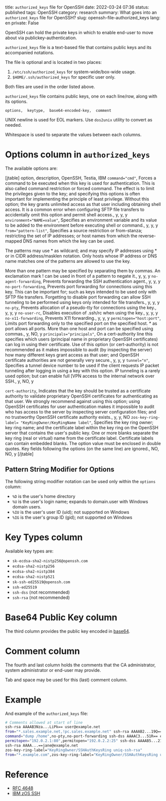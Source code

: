title: `authorized_keys` file for OpenSSH
date: 2022-03-24 07:36
status: published
tags: OpenSSH
category: research
summary: What goes into an `authorized_keys` file for OpenSSH?
slug: openssh-file-authorized_keys
lang: en
private: False

OpenSSH can hold the private keys in which to enable end-user to move about via publickey-authentication.


`authorized_keys` file is a text-based file that contains public keys and its accompanied notations.

The file is optional and is located in two places:

1. `/etc/ssh/authorized_keys` for system-wide/box-wide usage.
2. `$HOME/.ssh/authorized_keys` for specific user only.

Both files are used in the order listed above.

`authorized_keys` file contains public keys, one on each line/row, along with its options.

    options,  keytype,  base64-encoded-key,  comment

UNIX newline is used for EOL markers.  Use `dos2unix` utility to convert as needed.

Whitespace is used to separate the values between each columns.


Options column in `authorized_keys`
===================================
The available options are:

[jtable]
option, description, OpenSSH, Testia, IBM
`command="cmd"`, Forces a command to be executed when this key is used for authentication. This is also called command restriction or forced command. The effect is to limit the privileges given to the key; and specifying this options is often important for implementing the principle of least privilege. Without this option; the key grants unlimited access as that user including obtaining shell access.  It is a common error when configuring SFTP file transfers to accidentally omit this option and permit shell access., y, y, y
`environment="NAME=value"`, Specifies an environment variable and its value to be added to the environment before executing shell or command., y, y, y
`from="pattern-list"`, Specifies a source restriction or from-stanza; restricting the set of IP addresses; or host names from which the reverse-mapped DNS names from which the key can be used.<p>The patterns may use * as wildcard; and may specify IP addresses using * or in CIDR address/masklen notation. Only hosts whose IP address or DNS name matches one of the patterns are allowed to use the key.<p>  More than one pattern may be specified by separating them by commas. An exclamation mark ! can be used in front of a pattern to negate it., y, y, y
`no-agent-forwarding`, Prevents forwarding the SSH authentication agent., y, y, y
`no-port-forwarding`, Prevents port forwarding for connections using this key. This can be important for; such as keys intended to be used only with SFTP file transfers.  Forgetting to disable port forwarding can allow SSH tunneling to be performed using keys only intended for file transfers., y, y, y
`no-pty`, Prevents allocation of a pseudo-tty for connections using the key., y, y, y
`no-user-rc`, Disables execution of .ssh/rc when using the key., y, y, y
`no-x11-forwarding`, Prevents X11 forwarding., y, y, y
`permitopen="host:port"`, Limits port forwarding only to the specified port on the specified host. * as port allows all ports. More than one host and port can be specified using commas., y, NO, y
`principals="principals"`, On a cert-authority line this specifies which users (principal name in proprietary OpenSSH certificates) can log in using their certificate. Use of this option (or cert-authority) is not recommended as it makes impossible to audit (by inspecting the server) how many different keys grant access as that user; and OpenSSH certificate authorities are not generally very secure., y, y, y
`tunnel="n"`, Specifies a tunnel device number to be used if the client requests IP packet tunneling after logging in using a key with this option. IP tunneling is a rarely used option; but can enable full [VPN access to the internal network over SSH., y, NO, y

`cert-authority`, Indicates that the key should be trusted as a certificate authority to validate proprietary OpenSSH certificates for authenticating as that user. We strongly recommend against using this option; using OpenSSH certificates for user authentication makes it impossible to audit who has access to the server by inspecting server configuration files; and no trustworthy OpenSSH certificate authority exists., y, y, NO
`zos-key-ring-label= "KeyRingOwner/KeyRingName label"`, Specifies the key ring owner; key ring name; and the certificate label within the key ring on the OpenSSH server that contains the user's public key. One or more blanks separate the key ring (real or virtual) name from the certificate label. Certificate labels can contain embedded blanks. The option value must be enclosed in double quotes. Key fields following the options (on the same line) are ignored., NO, NO, y
[/jtable]

Pattern String Modifier for Options
-----------------------
The following string modifier notation can be used only within the `options` column:

* `%D` is the user's home directory
* `%U` is the user's login name; expands to domain.user with Windows domain users.
* `%IU` is the user's user ID (uid); not supported on Windows
* `%IG` is the user's group ID (gid); not supported on Windows

Key Types column
================

Available key types are:

* `sk-ecdsa-sha2-nistp256@openssh.com`
* `ecdsa-sha2-nistp256`
* `ecdsa-sha2-nistp384`
* `ecdsa-sha2-nistp521`
* `sk-ssh-ed25519@openssh.com`
* `ssh-ed25519`
* `ssh-dss`  (not recommended)
* `ssh-rsa`  (not recommended)

Base64 Public Key column
========================
The third column provides the public key encoded in [base64](https://datatracker.ietf.org/doc/html/rfc4648#section-4).

Comment column
==============
The fourth and last column holds the comments that the CA administrator, system administrator or end-user may provide.

Tab and space may be used for this (last) comment column.

Example
=======
And example of the `authorized_keys` file:

```bash
# Comments allowed at start of line
ssh-rsa AAAAB3Nza...LiPk== user@example.net 
from="*.sales.example.net,!pc.sales.example.net" ssh-rsa AAAAB2...19Q== john@example.net
command="dump /home",no-pty,no-port-forwarding ssh-dss AAAAC3...51R== example.net
permitopen="192.0.2.1:80",permitopen="192.0.2.2:25" ssh-dss AAAAB5...21S==
ssh-rsa AAAA...==jane@example.net
zos-key-ring-label="KeyRingOwner/SSHAuthKeysRing uniq-ssh-rsa"
from="*.example.com",zos-key-ring-label="KeyRingOwner/SSHAuthKeysRing uniq-ssh-dsa"
```


Reference
=========
* [RFC 4648](https://datatracker.ietf.org/doc/html/rfc4648#section-4)
* [IBM zOS SSH](https://www.ibm.com/docs/en/zos/2.2.0?topic=daemon-format-authorized-keys-file)

